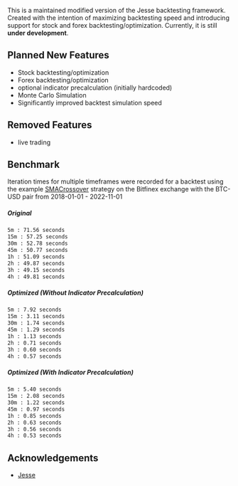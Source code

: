 This is a maintained modified version of the Jesse backtesting framework. Created with the intention of maximizing backtesting speed and introducing support for stock and forex backtesting/optimization. Currently, it is still **under development**. 

## Planned New Features

* Stock backtesting/optimization 
* Forex backtesting/optimization 
* optional indicator precalculation (initially hardcoded)
* Monte Carlo Simulation
* Significantly improved backtest simulation speed

## Removed Features

* live trading


## Benchmark

Iteration times for multiple timeframes were recorded for a backtest using the example [SMACrossover](https://github.com/jesse-ai/example-strategies/blob/master/SMACrossover/__init__.py) strategy on the Bitfinex exchange with the BTC-USD pair from 2018-01-01 - 2022-11-01
##### Original 

```bash
5m : 71.56 seconds
15m : 57.25 seconds
30m : 52.78 seconds
45m : 50.77 seconds
1h : 51.09 seconds
2h : 49.87 seconds
3h : 49.15 seconds
4h : 49.81 seconds
```

##### Optimized (Without Indicator Precalculation)

```bash
5m : 7.92 seconds
15m : 3.11 seconds
30m : 1.74 seconds
45m : 1.29 seconds
1h : 1.13 seconds 
2h : 0.71 seconds
3h : 0.60 seconds
4h : 0.57 seconds
```

##### Optimized (With Indicator Precalculation)

```bash
5m : 5.40 seconds
15m : 2.08 seconds 
30m : 1.22 seconds
45m : 0.97 seconds
1h : 0.85 seconds
2h : 0.63 seconds
3h : 0.56 seconds
4h : 0.53 seconds
```

## Acknowledgements

 - [Jesse](https://github.com/jesse-ai/jesse)
